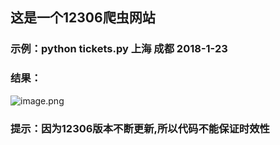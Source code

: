 ## 这是一个12306爬虫网站
### 示例：python tickets.py 上海 成都 2018-1-23
### 结果：
![image.png](http://upload-images.jianshu.io/upload_images/8882444-3a3df430efb57a81.png?imageMogr2/auto-orient/strip%7CimageView2/2/w/1240)
### 提示：因为12306版本不断更新,所以代码不能保证时效性
